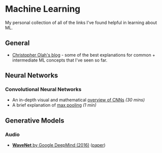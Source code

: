 # Machine Learning

My personal collection of all of the links I've found helpful in learning about ML.

## General

* [Christopher Olah's blog](http://colah.github.io/) - some of the best explanations for common + intermediate ML concepts that I've seen so far.

## Neural Networks

### Convolutional Neural Networks

* An in-depth visual and mathematical [overview of CNNs](https://arxiv.org/pdf/1603.07285v1.pdf) *(30 mins)*
* A brief explanation of [max pooling](https://www.quora.com/What-is-max-pooling-in-convolutional-neural-networks) *(1 min)*

## Generative Models

### Audio

* [**WaveNet** by Google DeepMind (2016)](https://deepmind.com/blog/wavenet-generative-model-raw-audio/) ([paper](https://arxiv.org/pdf/1609.03499.pdf))
